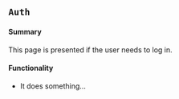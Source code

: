 ## `Auth`

#### Summary
This page is presented if the user needs to log in.

#### Functionality
* It does something...